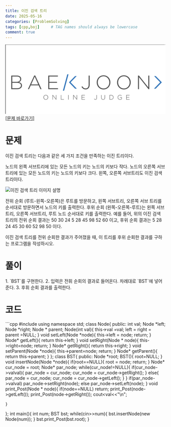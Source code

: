 ```yaml
---
title: 이진 검색 트리
date: 2025-05-16
categories: [ProblemSolving]
tags: [cpp,boj]     # TAG names should always be lowercase
comment: true
---
```

![img-description](/assets/img/boj.png)
<a href='https://www.acmicpc.net/problem/5639'>[문제 바로가기]</a>

<h1>문제</h1>
이진 검색 트리는 다음과 같은 세 가지 조건을 만족하는 이진 트리이다.

노드의 왼쪽 서브트리에 있는 모든 노드의 키는 노드의 키보다 작다.
노드의 오른쪽 서브트리에 있는 모든 노드의 키는 노드의 키보다 크다.
왼쪽, 오른쪽 서브트리도 이진 검색 트리이다.

<img src='https://onlinejudgeimages.s3-ap-northeast-1.amazonaws.com/upload/images/bsearchtree.png' alt="이진 검색 트리 이미지 설명">



전위 순회 (루트-왼쪽-오른쪽)은 루트를 방문하고, 왼쪽 서브트리, 오른쪽 서브 트리를 순서대로 방문하면서 노드의 키를 출력한다. 후위 순회 (왼쪽-오른쪽-루트)는 왼쪽 서브트리, 오른쪽 서브트리, 루트 노드 순서대로 키를 출력한다. 예를 들어, 위의 이진 검색 트리의 전위 순회 결과는 50 30 24 5 28 45 98 52 60 이고, 후위 순회 결과는 5 28 24 45 30 60 52 98 50 이다.

이진 검색 트리를 전위 순회한 결과가 주어졌을 때, 이 트리를 후위 순회한 결과를 구하는 프로그램을 작성하시오.

<h1>풀이</h1>
1. `BST`를 구현한다.
2. 입력은 전휘 순회의 결과로 들어온다. 차례대로 `BST`에 넣어준다.
3. 후휘 순회 결과를 출력한다.

<h1>코드</h1>
```cpp
#include<iostream>
using namespace std;
class Node{
public:
    int val;
    Node *left;
    Node *right;
    Node * parent;
    Node(int val){
        this->val =val;
        left = right = parent =NULL;
    }
    void setLeft(Node *node){
        this->left = node;
        return;
    }
    Node* getLeft(){
        return this->left;
    }
    void setRight(Node * node){
        this->right=node;
        return;
    }
    Node* getRight(){
        return this->right;
    }
    void setParent(Node *node){
        this->parent=node;
        return;
    }
    Node* getParent(){
        return this->parent;
    }
};
class BST{
public:
    Node *root;
    BST(){
        root=NULL;
    }
    void insertNode(Node *node){
        if(root==NULL){
            root = node;
            return;
        }
        Node* cur_node = root;
        Node* par_node;
        while(cur_node!=NULL){
            if(cur_node->val<node->val){
                par_node = cur_node;
                cur_node = cur_node->getRight();
            }
            else{
                par_node = cur_node;
                cur_node = cur_node->getLeft();
            }
        }
        if(par_node->val<node->val)
            par_node->setRight(node);
        else par_node->setLeft(node);
    }
    void print_Post(Node * node){
        if(node==NULL)
            return;
        print_Post(node->getLeft());
        print_Post(node->getRight());
        cout<<node->val<<"\n";

    }
};
int main(){
    int num;
    BST bst;
    while(cin>>num){
        bst.insertNode(new Node(num));
    }
    bst.print_Post(bst.root);
}
```